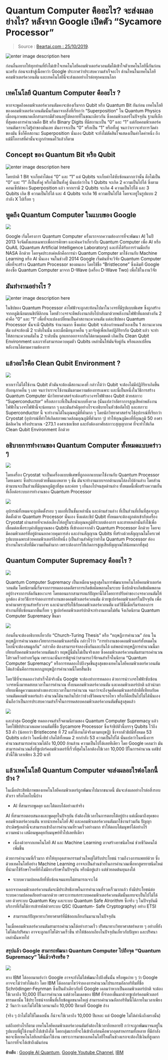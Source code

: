 # Quantum Computer คืออะไร? จะส่งผลอย่างไร? หลังจาก Google เปิดตัว “Sycamore Processor”

> Source : [Beartai.com : 25/10/2019](https://www.beartai.com/article/tech-article/371839).

![enter image description here](https://www.beartai.com/wp-content/uploads/2019/10/73195771_2128943534074176_4038582891167350784_n.png)

ก่อนอื่นอยากให้ทุกท่านที่ยังไม่เข้าใจเทคโนโลยีคอมพิวเตอร์ควอนตัมได้เข้าใจตัวเทคโนโลยีนี้กันก่อนนะครับ ก่อนจะเข้าสู่เนื้อหาว่า Google ประกาศว่าประสบความสำเร็จอะไร ด้านไหนในเทคโนโลยีคอมพิวเตอร์ควอนตัม และเทคโนโลยีนี้จะส่งผลอย่างไรต่อทุกคนบนโลก

## เทคโนโลยี Quantum Computer คืออะไร ?

หากจะพูดถึงคอมพิวเตอร์ควอนตัมคงจะต้องเริ่มจาก Qubit หรือ Quantum Bit กันก่อน เทคโนโลยีของคอมพิวเตอร์ควอนตัมนั้นเริ่มมาจากสิ่งที่เรียกว่า “Superposition” ใน Quantum Physics เมื่ออนุภาคขนาดเล็กสามารถมีตัวตนอยู่ได้หลายที่ในขณะเดียวกัน ซึ่งคอมพิวเตอร์ในปัจจุบัน ฐานที่เล็กที่สุดของการคำนวณคือ Bit หรือ Binary Digits ที่มีสถานะเป็น “0” และ “1” แต่กับคอมพิวเตอร์ควอนตัมเราจะไม่รู้ค่าของมันเลย มันอาจจะเป็น “0” หรือเป็น “1” หรือทั้งคู่ จนกว่าเราจะทำการวัดค่าของมัน ซึ่งก็คือสถานะ Superposition นั่นเอง Qubit จะยังไม่ตัดสินใจแสดงเป็นค่าใดค่าหนึ่ง ถึงแม้มีโอกาสที่ค่านั้นจะถูกกำหนดไว้แล้วก็ตาม

## Concept ของ Quantum Bit หรือ Qubit

![enter image description here](https://www.beartai.com/wp-content/uploads/2019/10/74666212_694349551049588_6526063829720236032_n-768x433.png)

โดยปกติ 1 Bit จะเก็บค่าได้แค่ “0” และ “1” แต่ Qubits จะเก็บค่าได้ซับซ้อนมากกว่านั้น คือไม่เป็น “0” และ “1” ก็เป็นทั้งคู่ หรือไม่เป็นทั้งคู่ นั่นแปลว่าใน 1 Qubits จะเกิด 2 ความเป็นไปได้ ซึ่งตามคอนเซ็ปต์ของ Superposition แล้ว หากเรามี 2 Qubits จะเกิด 4 ความเป็นไปได้ และ 3 Qubits เกิด 8 ความเป็นไปได้ และ 4 Qubits จะเกิด 16 ความเป็นไปได้ โดยจะอยู่ในรูปแบบ 2 กำลัง X ไปเรื่อย ๆ

## พูดถึง Quantum Computer ในแบบของ Google

![](https://www.beartai.com/wp-content/uploads/2019/10/73370634_504761833637878_886291824656777216_n-1024x576.png)

Google เริ่มโครงการ Quantum Computer ครั้งแรกจากความต้องการที่จะพัฒนา AI ในปี 2013 จึงจัดตั้งแลบเฉพาะเพื่อการศึกษา และค้นคว้าเกี่ยวกับ Quantum Computer เพื่อ AI หรือ QuAIL \(Quantum Artificial Intelligence Laboratory\) และยังได้รับการร่วมมือกับ NASA อีกด้วย โดยจุดประสงค์หลักคือการนำ Quantum Computer มาใช้งานกับ Machine Learning หรือ AI นั่นเอง จนในช่วงปี 2014 Google เริ่มต้นที่จะวิจัย Quantum Computer เพื่อที่จะสร้าง Quantum Processor ของตนเอง โดยใช้ชื่อ “Bristlecone” ซึ่งเดิมที Google ต้องซื้อ Quantum Computer มาจาก D-Wave \(เครื่อง D-Wave Two\) เพื่อใช้ในงานวิจัย

## มันทำงานอย่างไร ?

![enter image description here](https://www.beartai.com/wp-content/uploads/2019/10/030518_EC_google-quantum-computer_main.jpg)

ในชิปของ Quantum Processor ค่าไฟฟ้าจะถูกสะท้อนไปมาในวงจรที่มีรูปแบบพิเศษ ซึ่งถูกสร้างจากอลูมิเนียมบนชิปซิลิกอน โดยตัววงจรจะตีพลังงานกลับไปกลับมาด้วยพลังงานไฟฟ้าที่แตกต่างกัน 2 ค่าคือ “0” และ “1” เพื่อที่จะแปลงเปลี่ยนเป็นค่าสถานะควอนตัม แต่ละชิปของ Quantum Processor นั้นจะมี Qubits จำนวนมาก ซึ่งแต่ละ Qubit จะต้องกำหนดตัวเองเป็น 1 สถานะควอนตัม แต่จะต้องมี 2 ระดับในนั้น และเมื่อมีอนุภาคอื่น ๆ มาจับคู่เพื่อเกิดปฏิกิริยากับ Qubit แล้ว จะทำให้สถานะควอนตัมใน 2 ระดับนั้น ถูกแยกออกจากกันได้ตามอุดมคติ เกิดเป็น Clean Qubit Environment และเรายังสามารถควบคุมตัว Qubits เหล่านั้นให้มันจับคู่กัน หรือแลกเปลี่ยนพลังงานได้ตามความต้องการ

## แล้วอะไรคือ Clean Qubit Environment ?

![](https://www.beartai.com/wp-content/uploads/2019/10/72973517_2752639718121080_2137546025684959232_n-1024x682.png)

หากเราไม่ได้ใช้งาน Qubit ตัวมันจะต้องมีสถานะคงที่ กล่าวได้ว่า Qubit จะต้องไม่มีปฏิกิริยาเกิดขึ้นกับอนุภาคอื่น ๆ เลย จนกว่าเราจะใช้งานมันตามความต้องการเฉพาะ และนี่เป็นหนึ่งในวิธีการสร้าง Quantum Computer นักวิทยาศาสตร์จะต้องสร้างวงจรไฟฟ้าของ Qubit ด้วยสภาวะ “Superconductor” หรือสภาวะที่เป็นสื่อนำแบบยิ่งยวด \(นั่นแปลว่าอัตราการสูญเสียค่าพลังงานไฟฟ้าในวงจรไฟฟ้านี้จะน้อยมาก ๆ และมันสำคัญอย่างไรจะอธิบายในหัวข้อถัดไป\) และสภาวะ Superconductor นี้ จะทำงานได้ในอุณหภูมิที่ต่ำมาก ๆ โดยนักวิทยาศาสตร์จะใช้อุปกรณ์ที่เรียกว่า Cryostat \(อุปกรณ์ที่ทำให้เกิดสภาพแวดล้อมอุณภูมิที่ต่ำมาก ๆ\) ทำให้อุณภูมิคงที่ที่อุณภูมิ 50 องศามิลลิเควิน หรือประมาณ -273.1 องศาเซลเซียส และยังต้องอาศัยสภาวะสุญญากาศ ที่จะทำให้เกิด Clean Qubit Environment อีกด้วย

## อธิบายการทำงานของ Quantum Computer ทั้งหมดแบบคร่าว ๆ

![](https://www.beartai.com/wp-content/uploads/2019/10/109341788_mediaitem109341787.jpg)

โดยเครื่อง Cryostat จะเป็นเครื่องแบบพิเศษที่ถูกออกแบบมาใช้งานกับ Quantum Processor โดยเฉพาะ ซึ่งประกอบด้วยชั้นแผงหลาย ๆ ชั้น มันจะทำงานแบบจากด้านบนไล่ลงไปด้านล่าง โดยส่วนด้านบนจะเป็นส่วนที่มีอุณหภูมิสูงที่สุด และค่อย ๆ เย็นลงไปจนสุดด้านล่าง ทั้งหมดนี้เพื่อสร้างความเย็นที่เอื้อต่อระบบการทำงานของ Quantum Processor

![](https://www.beartai.com/wp-content/uploads/2019/10/72467328_542613559861246_9013784702326145024_n-1024x576.png)

อุปกรณ์ทั้งหมดจะถูกติดตั้งรอบ ๆ แผงที่เป็นชั้นเหล่านั้น และด้านส่วนล่าง ที่เป็นส่วนที่เย็นที่สุดจะถูกติดตั้งด้วย Quantum Processor นั่นเอง ซึ่งแต่ละชิป Qubit ทั้งหมดจะต้องถูกต่อเข้ากับเครื่อง Cryostat ผ่านสายที่จะหล่อเลี้ยงให้อยู่ในระดับอุณหภูมิที่ระบบต้องการ และสายเหล่านั้นยังใช้เพื่อเชื่อมต่อเพื่อระบุค่าสัญญาณของ Qubits ที่เข้าออกจากตัว Quantum Processor อีกด้วย โดยจะมีคอมพิวเตอร์ที่อยู่ด้านนอกควบคุมการส่ง และอ่านสัญญาณ Qubits ที่สร้างด้วยสัญญาณไมโครเวฟรูปแบบเฉพาะด้วยคอมพิวเตอร์อีกทีหนึ่ง \(เป็นส่วนสำคัญว่าทำไม Quantum Processor ต้องทำงานในระดับที่มีความเย็นต่ำมาก เพราะต้องการให้เกิดการสูญเสียสัญญาณให้น้อยมากที่สุด\)

## Quantum Computer Supremacy คืออะไร ?

![](https://www.beartai.com/wp-content/uploads/2019/10/73325573_530486201080739_7080892893338009600_n-1024x576.png)

Quantum Computer Supremacy เป็นเหมือนจุดสูงสุดในการพัฒนาเทคโนโลยีคอมพิวเตอร์ควอนตัม โดยนิยามนี้เริ่มจากการทดลองลดอัตราการเกิดข้อผิดพลาดในระบบ ซึ่งปกติจะเกิดข้อผิดพลาดอยู่บ้างจากการลัดกันของวงจร โดยตอนแรกสามารถแก้ปัญหานี้ได้โดยการปรับค่าของวงจรควอนตัมให้ถูกต้อง ด้วยวิธีการจำลองการทำงานของคอมพิวเตอร์ควอนตัม ด้วยซูเปอร์คอมพิวเตอร์ในปัจจุบัน เพื่อหาค่ามาตราฐานสำหรับวงจร และนำมาปรับใช้กับคอมพิวเตอร์ควอนตัม แต่วิธีนี้เมื่อเริ่มจำลองการทำงานที่ซับซ้อนมากขึ้นเรื่อย ๆ ซูเปอร์คอมพิวเตอร์ปกติจะทำงานตามไม่ทัน จึงเกิดนิยาม Quantum Computer Supremacy ขึ้นมา

![](https://www.beartai.com/wp-content/uploads/2019/10/73243273_2495005723920326_137386013705109504_n-1024x579.png)

ก่อนอื่นจะต้องอธิบายเกี่ยวกับ “Church-Turing Thesis” หรือ “ทฤษฏีการคำนวณ” ก่อน ในทฤษฏีการคำนวณของวิทยาการคอมพิวเตอร์นั้น กล่าวไว้ว่า “การทำงานของคอมพิวเตอร์ทั้งหมดในโลกนี้จะต้องสมมูลกัน” กล่าวคือ ต้องสามารถจำลองซึ่งกันและกันได้ แต่พอนำทฤษฎีการคำนวณนี้มาเทียบกับคอมพิวเตอร์ควอนตัมแล้ว ทฤษฏีนี้มันไม่เป็นจริงเลย ซึ่งคอมพิวเตอร์ควอนตัมสามารถคำนวณได้รวดเร็วอย่างทวีคูณ เพราะฉะนั้นการพิสูจน์ว่าสามารถวิจัยจนสำเร็จในนิยาม “Quantum Computer Supremacy” หรือการทดลองไปถึงจุดขึ้นสูงสุดของเทคโนโลยีคอมพิวเตอร์ควอนตัมได้แล้วนั้นคือการแหกกฏทฤษฏีการคำนวณนี้โดยสิ้นเชิง

โดยวิธีที่จะทดลองว่าสำเร็จได้จริงนั้น Google จะต้องทำการทดลอง ด้วยการนำวงจรไฟฟ้าซับซ้อนวงจรหนึ่งมาทดสอบเวลาในการคำนวณ ทั้งบนคอมพิวเตอร์ควอนตัม และคอมพิวเตอร์ปกติ แล้วนำมาเทียบเพื่อดูความแตกต่างของระยะเวลาในการคำนวณ จนกว่าจะถึงจุดที่คอมพิวเตอร์ปกติที่เทียบกับควอนตัมคอมพิวเตอร์แล้ว คำนวณได้นานเกินไปกว่าช่วงชีวิตคนจะรอไหว หรือก็คือเป็นไปไม่ได้นั่นเอง นั่นถือว่าเป็นการประสบความสำเร็จในการทดสอบคอมพิวเตอร์ควอนตัมขั้นสูงสุดแล้ว

![](https://www.beartai.com/wp-content/uploads/2019/10/76612249_3022706091091770_3375989962766811136_n-1024x580.png)

และล่าสุด Google ทดลองจนสำเร็จตามนิยามของ Quantum Computer Supremacy แล้ว โดยใช้ชิปประมวลผลควอนตัมที่ชื่อ Sycamore Processor ซึ่งเจ้าชิปตัวนี้บรรจุ Qubits ไว้ถึง 53 ตัว \(น้อยกว่า Bristlecone ที่ 72 แต่ใช้งานได้จริงตามทฤษฏี\) ซึ่งจากตัวชิปมีทั้งหมด 53 Qubits แปลว่า ในหนึ่งชิป เกิดได้ทั้งหมด 2 ยกกำลัง 53 ความเป็นไปได้ นั่นแปลว่าในหนึ่งการคำนวณสามารถคำนวณได้ถึง 10,000 ล้านล้าน ความเป็นไปได้เลยทีเดียว โดย Google เคลมว่า มันสามารถคำนวณสิ่งที่ซูเปอร์คอมพิวเตอร์ที่เร็วที่สุดในโลกต้องใช้เวลา 10,000 ปีในการคำนวณ แต่ชิปตัวนี้ใช้เวลาเพียง 3.20 นาที

## แล้วเทคโนโลยี Quantum Computer จะส่งผลอะไรต่อโลกนี้บ้าง ?

ในเมื่อประสิทธิภาพของเทคโนโลยีคอมพิวเตอร์ถูกพัฒนาไปมากขนาดนี้ มันจะส่งผลอย่างไรต่อสิ่งรอบตัวเรา หรือโลกใบนี้บ้าง

* AI ที่สามารถพูดคุย และโต้ตอบได้อย่างแท้จริง

AI ที่สามารถตอบสนองและพูดคุยในปัจจุบัน ยังต้องใช้เวลาในการตอบโต้อยู่บ้าง แต่เมื่อมาถึงยุคของคอมพิวเตอร์ควอนตัน หากนำเทคโนโลยี AI และคอมพิวเตอร์ควอนตัมมาใช้งานร่วมกัน ปัญญาประดิษฐ์เหล่านี้จะสามารถเข้าถึงการคำนวณที่รวดเร็วอย่างมาก ทำให้ตอบโต้มนุษย์ได้อย่างไร้ความหน่วง เสมือนพูดคุยกับมนุษย์ทั่วไปเลยทีเดียว

* เนื่องด้วยจากเทคโนโลยี AI และ Machine Learning อาจสร้างยาชนิดใหม่ ช่วยชีวิตคนได้เพิ่มขึ้น

ด้วยการคำนวณที่เร็วมาก ทำให้ทุกอุตสาหกรรมส่วนใหญ่ได้รับประโยชน์ รวมถึงวงการแพทย์ด้วย ซึ่งด้วยเทคโนโลยีอย่าง Machine Learning อาจจะเป็นส่วนช่วยในการคำนวณเพื่อหาสูตรยาชนิดใหม่ที่นำมาใช้รักษาโรคที่ยังไม่มีทางรักษาในปัจจุบัน หรือมีอยู่แล้ว แต่ช่วยลดต้นทุนลงได้

* ระบบความปลอดภัยที่ซับซ้อนจนแทบไม่สามารถเจาะได้

นอกจากคอมพิวเตอร์ควอนตัมจะมีประสิทธิภาพในการคำนวณที่รวดเร็วมากแล้ว ยังมีประโยชน์ต่อระบบความปลอดภัยอย่างมากด้วย เพราะการแฮกระบบคอมพิวเตอร์ควอนตัมนั้นแทบจะเป็นไปไม่ได้เลย ด้วยระบบ Quantum Key และระบบ Quantum Safe Alrorithm ซึ่งจริง ๆ ในปัจจุบันมีบริการที่เริ่มใช้การเข้ารหัสด้วยระบบ QSC \(Quantum- Safe Cryptography\) อย่าง ETSI

* สามารถแก้ปัญหาทางวิทยาศาตร์ที่มีข้อถกเถียงกันมานานในปัจจุบัน

ในเมื่อคอมพิวเตอร์ควอนตัมสามารถคำนวณได้อย่างรวดเร็ว ปริศนาทางวิทยาศาสตร์หลาย ๆ อย่างที่ยังไม่ได้แก้ปริศนา อาจจะถูกแก้ไขได้รวดเร็วขึ้น ทำให้ข้อถกเถียงในปัจจุบันเกี่ยวกับปัญหา และปริศนาเหล่านั้นหายไป

### สรุปแล้ว Google สามารถพัฒนา Quantum Computer ไปถึงจุด “Quantum Supremacy” ได้แล้วจริงหรือ ?

![](https://www.beartai.com/wp-content/uploads/2019/10/images-3.jpeg)

ทาง IBM ได้ออกมาแย้งว่า Google อาจจะยังไม่ได้พัฒนาไปถึงขั้นนั้น หรือพูดง่าย ๆ ว่า Google อาจจะโม้ว่าทำได้แล้ว โดย IBM ได้ออกมาโชว์จำลองการคำนวณโปรแกรมอัลกอริทึมที่ชื่อ Schrödinger-Feynman ซึ่งเป็นตัวเดียวกับที่ Google เคลมว่าหากเป็นคอมพิวเตอร์ปกติ จะต้องใช้เวลาถึง 10,000 ปีในการคำนวณ แต่ด้วยโมเดลของ IBM ที่จำลองขึ้นมาด้วยซูเปอร์คอมพิวเตอร์ธรรมดานั้น ใช้ประโยชน์จากพื้นที่เก็บข้อมูลขนาดใหญ่ สามารถคำนวณอัลกอริทึมนี้ได้ภายในเวลาเพียง 2 วันกว่า และไม่ได้ใช้เวลานานถึง 10,000 ปีตามที่ Google อ้าง

\(จริง ๆ ถ้าไม่ได้ใช้โมเดลนั้น ก็น่าจะใช้เวลาถึง 10,000 ปีแหละ แต่ Google ไม่ได้คำนึงถึงตรงนั้น\)

แต่ถึงอย่างไรก็ตาม เทคโนโลยีคอมพิวเตอร์ควอนตัมยังต้องใช้เวลาอีกหลายปี กว่าจะถูกพัฒนาจนอยู่ในรูปแบบที่ผู้ใช้งานทั่วไปเข้าถึงได้ โดยกลุ่มแรกที่จะได้เข้าถึงก่อนคือพวกอุตสาหกรรมทั้งหลาย ที่มีกำลังพอจะซื้อเทคโนโลยีเหล่านี้มาใช้งาน เพราะการมาของเทคโนโลยีใหม่ในช่วงแรกจะต้องใช้เงินที่สูงมากในการที่จะได้เข้าถึงมันก่อน

**อ้างอิง** : [Google AI Quantum,](https://ai.google/research/teams/applied-science/quantum/) [Google Youtube Channel](https://www.youtube.com/watch?v=-ZNEzzDcllU), [IBM](https://www.ibm.com/blogs/research/2019/10/on-quantum-supremacy/) 

